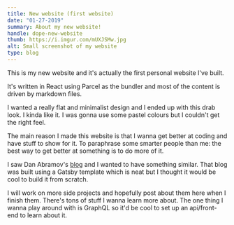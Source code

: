 ```yaml
---
title: New website (first website)
date: "01-27-2019"
summary: About my new website!
handle: dope-new-website
thumb: https://i.imgur.com/mUXJSMw.jpg
alt: Small screenshot of my website
type: blog
---
```


This is my new website and it's actually the first personal website I've built.

It's written in React using Parcel as the bundler and most of the content is driven by markdown files.

I wanted a really flat and minimalist design and I ended up with this drab look. I kinda like it. I was gonna use some pastel colours but I couldn't get the right feel.

The main reason I made this website is that I wanna get better at coding and have stuff to show for it. To paraphrase some smarter people than me: the best way to get better at something is to do more of it.

I saw Dan Abramov's [blog](https://overreacted.io/) and I wanted to have something similar. That blog was built using a Gatsby template which is neat but I thought it would be cool to build it from scratch.

I will work on more side projects and hopefully post about them here when I finish them. There's tons of stuff I wanna learn more about. The one thing I wanna play around with is GraphQL so it'd be cool to set up an api/front-end to learn about it.

